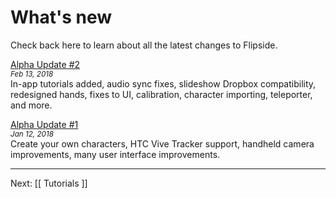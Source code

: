 # What's new

Check back here to learn about all the latest changes to Flipside.

[Alpha Update #2](/blog/post/17/flipside-alpha-update-2)<br>
<small><em>Feb 13, 2018</em></small><br>
In-app tutorials added, audio sync fixes, slideshow Dropbox compatibility, redesigned hands, fixes to UI, calibration, character importing, teleporter, and more.

[Alpha Update #1](/blog/post/14/flipside-alpha-update-1)<br>
<small><em>Jan 12, 2018</em></small><br>
Create your own characters, HTC Vive Tracker support, handheld camera improvements, many user interface improvements.

---

Next: [[ Tutorials ]]
